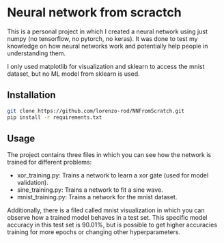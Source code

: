 # Neural network from scractch
This is a personal project in which I created a neural network using just numpy (no tensorflow, 
no pytorch, no keras). It was done to test my knowledge on how neural networks work and potentially
help people in understanding them.

I only used matplotlib for visualization and sklearn to access the mnist dataset, but no ML model from
sklearn is used.

## Installation
```bash
git clone https://github.com/lorenzo-rod/NNFromScratch.git
pip install -r requirements.txt
```

## Usage
The project contains three files in which you can see how the network is trained for different problems:
- xor_training.py: Trains a network to learn a xor gate (used for model validation).
- sine_training.py: Trains a network to fit a sine wave.
- mnist_training.py: Trains a network for the mnist dataset.

Additionally, there is a filed called mnist visualization in which you can observe how a trained model behaves
in a test set. This specific model accuracy in this test set is 90.01%, but is possible to get higher accuracies
training for more epochs or changing other hyperparameters.